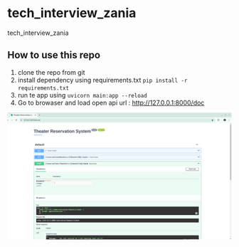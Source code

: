 # tech_interview_zania
tech_interview_zania

## How to use this repo
1. clone the repo from git
2. install dependency using requirements.txt ```pip install -r requirements.txt```
3. run te app using ```uvicorn main:app --reload```
4. Go to browaser and load open api url : http://127.0.0.1:8000/doc

![img.png](img.png)